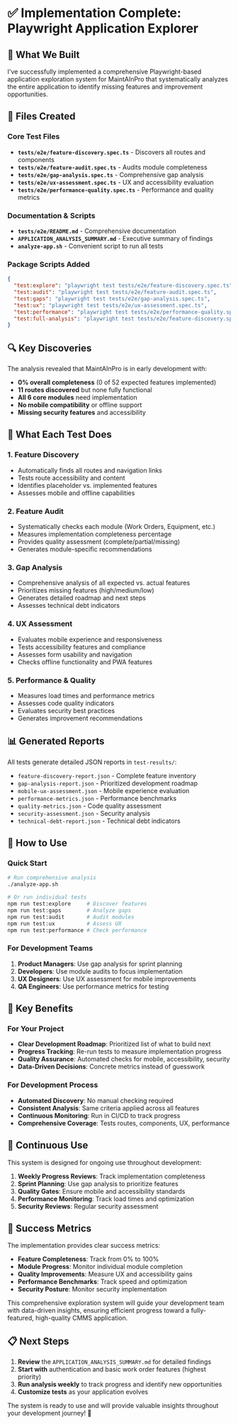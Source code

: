 # ✅ Implementation Complete: Playwright Application Explorer

## 🎯 What We Built

I've successfully implemented a comprehensive Playwright-based application exploration system for
MaintAInPro that systematically analyzes the entire application to identify missing features and
improvement opportunities.

## 📁 Files Created

### Core Test Files

- **`tests/e2e/feature-discovery.spec.ts`** - Discovers all routes and components
- **`tests/e2e/feature-audit.spec.ts`** - Audits module completeness
- **`tests/e2e/gap-analysis.spec.ts`** - Comprehensive gap analysis
- **`tests/e2e/ux-assessment.spec.ts`** - UX and accessibility evaluation
- **`tests/e2e/performance-quality.spec.ts`** - Performance and quality metrics

### Documentation & Scripts

- **`tests/e2e/README.md`** - Comprehensive documentation
- **`APPLICATION_ANALYSIS_SUMMARY.md`** - Executive summary of findings
- **`analyze-app.sh`** - Convenient script to run all tests

### Package Scripts Added

```json
{
  "test:explore": "playwright test tests/e2e/feature-discovery.spec.ts",
  "test:audit": "playwright test tests/e2e/feature-audit.spec.ts",
  "test:gaps": "playwright test tests/e2e/gap-analysis.spec.ts",
  "test:ux": "playwright test tests/e2e/ux-assessment.spec.ts",
  "test:performance": "playwright test tests/e2e/performance-quality.spec.ts",
  "test:full-analysis": "playwright test tests/e2e/feature-discovery.spec.ts tests/e2e/feature-audit.spec.ts tests/e2e/gap-analysis.spec.ts tests/e2e/ux-assessment.spec.ts tests/e2e/performance-quality.spec.ts"
}
```

## 🔍 Key Discoveries

The analysis revealed that MaintAInPro is in early development with:

- **0% overall completeness** (0 of 52 expected features implemented)
- **11 routes discovered** but none fully functional
- **All 6 core modules** need implementation
- **No mobile compatibility** or offline support
- **Missing security features** and accessibility

## 🎯 What Each Test Does

### 1. Feature Discovery

- Automatically finds all routes and navigation links
- Tests route accessibility and content
- Identifies placeholder vs. implemented features
- Assesses mobile and offline capabilities

### 2. Feature Audit

- Systematically checks each module (Work Orders, Equipment, etc.)
- Measures implementation completeness percentage
- Provides quality assessment (complete/partial/missing)
- Generates module-specific recommendations

### 3. Gap Analysis

- Comprehensive analysis of all expected vs. actual features
- Prioritizes missing features (high/medium/low)
- Generates detailed roadmap and next steps
- Assesses technical debt indicators

### 4. UX Assessment

- Evaluates mobile experience and responsiveness
- Tests accessibility features and compliance
- Assesses form usability and navigation
- Checks offline functionality and PWA features

### 5. Performance & Quality

- Measures load times and performance metrics
- Assesses code quality indicators
- Evaluates security best practices
- Generates improvement recommendations

## 📊 Generated Reports

All tests generate detailed JSON reports in `test-results/`:

- `feature-discovery-report.json` - Complete feature inventory
- `gap-analysis-report.json` - Prioritized development roadmap
- `mobile-ux-assessment.json` - Mobile experience evaluation
- `performance-metrics.json` - Performance benchmarks
- `quality-metrics.json` - Code quality assessment
- `security-assessment.json` - Security analysis
- `technical-debt-report.json` - Technical debt indicators

## 🚀 How to Use

### Quick Start

```bash
# Run comprehensive analysis
./analyze-app.sh

# Or run individual tests
npm run test:explore     # Discover features
npm run test:gaps        # Analyze gaps
npm run test:audit       # Audit modules
npm run test:ux          # Assess UX
npm run test:performance # Check performance
```

### For Development Teams

1. **Product Managers**: Use gap analysis for sprint planning
2. **Developers**: Use module audits to focus implementation
3. **UX Designers**: Use UX assessment for mobile improvements
4. **QA Engineers**: Use performance metrics for testing

## 🎯 Key Benefits

### For Your Project

- **Clear Development Roadmap**: Prioritized list of what to build next
- **Progress Tracking**: Re-run tests to measure implementation progress
- **Quality Assurance**: Automated checks for mobile, accessibility, security
- **Data-Driven Decisions**: Concrete metrics instead of guesswork

### For Development Process

- **Automated Discovery**: No manual checking required
- **Consistent Analysis**: Same criteria applied across all features
- **Continuous Monitoring**: Run in CI/CD to track progress
- **Comprehensive Coverage**: Tests routes, components, UX, performance

## 🔄 Continuous Use

This system is designed for ongoing use throughout development:

1. **Weekly Progress Reviews**: Track implementation completeness
2. **Sprint Planning**: Use gap analysis to prioritize features
3. **Quality Gates**: Ensure mobile and accessibility standards
4. **Performance Monitoring**: Track load times and optimization
5. **Security Reviews**: Regular security assessment

## 🎉 Success Metrics

The implementation provides clear success metrics:

- **Feature Completeness**: Track from 0% to 100%
- **Module Progress**: Monitor individual module completion
- **Quality Improvements**: Measure UX and accessibility gains
- **Performance Benchmarks**: Track speed and optimization
- **Security Posture**: Monitor security implementation

This comprehensive exploration system will guide your development team with data-driven insights,
ensuring efficient progress toward a fully-featured, high-quality CMMS application.

## 📋 Next Steps

1. **Review** the `APPLICATION_ANALYSIS_SUMMARY.md` for detailed findings
2. **Start with** authentication and basic work order features (highest priority)
3. **Run analysis weekly** to track progress and identify new opportunities
4. **Customize tests** as your application evolves

The system is ready to use and will provide valuable insights throughout your development journey!
🚀
